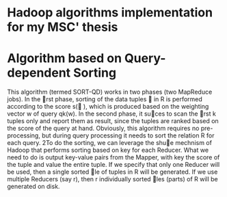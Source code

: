 Hadoop algorithms implementation for my MSC' thesis
================

Algorithm based on Query-dependent Sorting
================
This algorithm (termed SORT-QD) works in two phases (two MapReduce jobs). In the rst phase,
sorting of the data tuples  in R is performed according to the score s( ), which is produced based
on the weighting vector w of query qk(w). In the second phase, it suces to scan the rst k tuples
only and report them as result, since the tuples are ranked based on the score of the query at
hand. Obviously, this algorithm requires no pre-processing, but during query processing it needs
to sort the relation R for each query.
2To do the sorting, we can leverage the shue mechnism of Hadoop that performs sorting based
on key for each Reducer. What we need to do is output key-value pairs from the Mapper, with
key the score of the tuple and value the entire tuple. If we specify that only one Reducer will be
used, then a single sorted le of tuples in R will be generated. If we use multiple Reducers (say
r), then r individually sorted les (parts) of R will be generated on disk.
